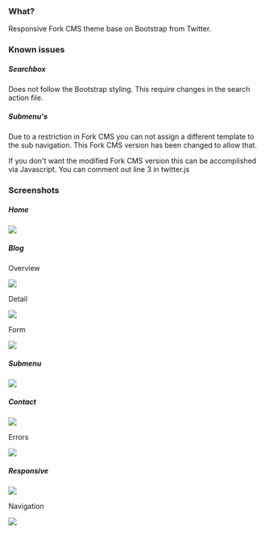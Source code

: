 ### What?

Responsive Fork CMS theme base on Bootstrap from Twitter.

### Known issues

##### Searchbox

Does not follow the Bootstrap styling. This require changes in the search action file.

##### Submenu's

Due to a restriction in Fork CMS you can not assign a different template to the sub navigation. This Fork CMS version has been changed to allow that.

If you don't want the modified Fork CMS version this can be accomplished via Javascript. You can comment out line 3 in twitter.js


### Screenshots

##### Home

![](screenshots/home.png)

##### Blog

Overview

![](screenshots/blog.png)

Detail

![](screenshots/blog-detail.png)

Form

![](screenshots/blog-detail-form.png)


##### Submenu

![](screenshots/submenu.png)


##### Contact

![](screenshots/contact.png)

Errors

![](screenshots/errors.png)

##### Responsive

![](screenshots/home-responsive.png)

Navigation

![](screenshots/responsive-navigation.png)